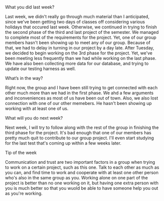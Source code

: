 What you did last week?

Last week, we didn't really go through much material than I anticipated, since we've been getting two days of classes off considering various holidays that occured last week. Otherwise, we continued in trying to finish the second phase of the third and last project of the semester. We managed to complete most of the requirements for the project. Yet, one of our group members hasn't been showing up to meet any of our group. Because of that, we had to delay in turning in our project by a day late. After Tuesday, we decided to begin working on the 3rd phase for the project. Yet, we've been meeting less frequently than we had while working on the last phase. We have also been collecting more data for our database, and trying to update our testing harness as well. 

What’s in the way?

Right now, the group and I have been still trying to get connected with each other much more than we had in the first phase. We ahd a few arguments and inconveniences as most of us have been out of town. Also, we also lost connection with one of our other memebers. He hasn't been showing up working with at least one of us.  

What will you do next week?

Next week, I will try to follow along with the rest of the group in finishing the third phase for the project. It's bad enough that one of our members has pretty much quit to contribute to our group project. I'll even start studying for the last test that's coming up within a few weeks later.

Tip of the week

Communication and trust are two important factors in a group when trying to work on a certain project, such as this one. Talk to each other as much as you can, and find time to work and cooperate with at least one other person who's also in the same group as you. Working alone on one part of the project is better than no one working on it, but having one extra person with you is much better so that you wuold be able to have someone help you out as you're working.
